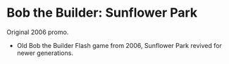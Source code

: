 # Bob the Builder: Sunflower Park
Original 2006 promo.
* Old Bob the Builder Flash game from 2006, Sunflower Park revived for newer generations.
